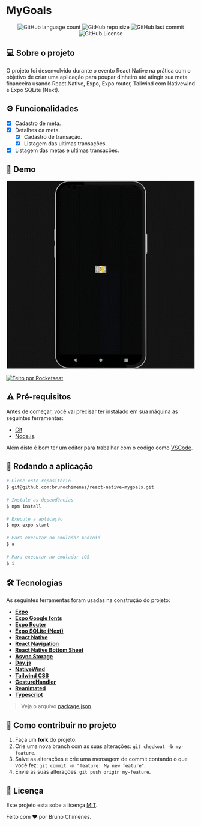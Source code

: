 # MyGoals

<p align="center">
  <img alt="GitHub language count" src="https://img.shields.io/github/languages/count/brunochimenes/react-native-mygoals?color=%252304D361" />
  <img alt="GitHub repo size" src="https://img.shields.io/github/repo-size/brunochimenes/react-native-mygoals?color=%252304D361" />
  <img alt="GitHub last commit" src="https://img.shields.io/github/last-commit/brunochimenes/react-native-mygoals?color=%252304D361" />
  <img alt="GitHub License" src="https://img.shields.io/github/license/brunochimenes/react-native-mygoals?color=%252304D361" />
</p>

## 💻 Sobre o projeto

O projeto foi desenvolvido durante o evento React Native na prática com o objetivo de criar uma aplicação para poupar dinheiro até atingir sua meta financeira usando React Native, Expo, Expo router, Tailwind com Nativewind e Expo SQLite (Next).

## ⚙️ Funcionalidades

- [x] Cadastro de meta.
- [x] Detalhes da meta.
  - [x] Cadastro de transação.
  - [x] Listagem das ultimas transações.
- [x] Listagem das metas e ultimas transações.

## 📱 Demo

<p align="center">
<img width='500' height='500' alt="Demo" src="/.github/assets/demo.gif" />  
</p>

<a href="https://www.figma.com/community/file/1346604660147063430/mygoals-app">
  <img alt="Feito por Rocketseat" src="https://img.shields.io/badge/Acessar%20Layout%20-Figma-%2304D361">
</a>

## ⚠️ Pré-requisitos

Antes de começar, você vai precisar ter instalado em sua máquina as seguintes ferramentas:

- [Git](https://git-scm.com)
- [Node.js](https://nodejs.org/en/).

Além disto é bom ter um editor para trabalhar com o código como [VSCode](https://code.visualstudio.com/).

## 🧭 Rodando a aplicação

```bash
# Clone este repositório
$ git@github.com:brunochimenes/react-native-mygoals.git

# Instale as dependências
$ npm install

# Execute a aplicação
$ npx expo start

# Para executar no emulador Android
$ a

# Para executar no emulador iOS
$ i
```

## 🛠 Tecnologias

As seguintes ferramentas foram usadas na construção do projeto:

- **[Expo](https://expo.io/)**
- **[Expo Google fonts](https://github.com/expo/google-fonts)**
- **[Expo Router](https://docs.expo.dev/router/installation/)**
- **[Expo SQLite (Next)](https://docs.expo.dev/versions/latest/sdk/sqlite-next/)**
- **[React Native](https://reactnative.dev/)**
- **[React Navigation](https://reactnavigation.org/)**
- **[React Native Bottom Sheet](https://ui.gorhom.dev/components/bottom-sheet/)**
- **[Async Storage](https://docs.expo.dev/versions/latest/sdk/async-storage/)**
- **[Day.js](https://day.js.org/)**
- **[NativeWind](https://www.nativewind.dev/v4/overview)**
- **[Tailwind CSS](https://tailwindcss.com/)**
- **[GestureHandler](https://docs.expo.dev/versions/latest/sdk/gesture-handler/)**
- **[Reanimated](https://docs.expo.dev/versions/latest/sdk/reanimated/)**
- **[Typescript](https://www.typescriptlang.org/)**

> Veja o arquivo [package.json](https://github.com/brunochimenes/react-native-mygoals/blob/main/package.json).

## 💪 Como contribuir no projeto

1. Faça um **fork** do projeto.
2. Crie uma nova branch com as suas alterações: `git checkout -b my-feature`.
3. Salve as alterações e crie uma mensagem de commit contando o que você fez: `git commit -m "feature: My new feature"`.
4. Envie as suas alterações: `git push origin my-feature`.

## 📝 Licença

Este projeto esta sobe a licença [MIT](./LICENSE).

Feito com ❤️ por Bruno Chimenes.
